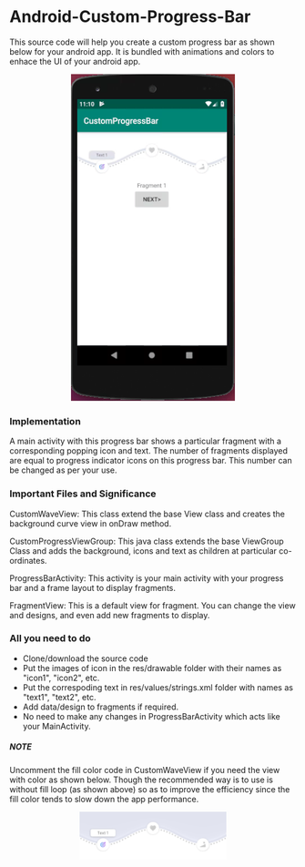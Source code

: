 # Android-Custom-Progress-Bar

This source code will help you create a custom progress bar as shown below for your android app. It is bundled with animations and colors to enhace the UI of your android app.

<p align = "center">
  <img src = "https://github.com/preeti276/Android-Custom-Progress-Bar/blob/master/app/src/main/res/drawable/screen.gif">
  </p>
  
  <h3> Implementation </h4>
    A main activity with this progress bar shows a particular fragment with a corresponding popping icon and text.
   The number of fragments displayed are equal to progress indicator icons on this progress bar. This number can be 
   changed as per your use.
 
 <h3> Important Files and Significance </h3>
 
 <a href = "https://github.com/preeti276/Android-Custom-Progress-Bar/blob/master/app/src/main/java/com/example/customprogressbar/CustomWaveView.java"></a> CustomWaveView: This class extend the base View class and creates the background curve view in onDraw method.
  <br>
 
 <a href = "https://github.com/preeti276/Android-Custom-Progress-Bar/blob/master/app/src/main/java/com/example/customprogressbar/CustomProgressViewGroup.java"></a> CustomProgressViewGroup:
  This java class extends the base ViewGroup Class and adds the background, icons and text as children at particular co-ordinates.
  <br>
  
  <a href = "https://github.com/preeti276/Android-Custom-Progress-Bar/blob/master/app/src/main/java/com/example/customprogressbar/ProgressBarActivity.java"></a>ProgressBarActivity: This activity is your main activity with your progress bar and a frame layout to display fragments.
  <br>
  
  <a href = "https://github.com/preeti276/Android-Custom-Progress-Bar/blob/master/app/src/main/java/com/example/customprogressbar/FragmentView.java"></a>FragmentView: This is a default view for fragment. You can change the view and designs, and even add new fragments to display.
  <br>
  
  <h3> All you need to do </h3>
  <ul>
  <li>Clone/download the source code</li>
  <li>Put the images of icon in the res/drawable folder with their names as "icon1", "icon2", etc.</li>
  <li>Put the correspoding text in res/values/strings.xml folder with names as "text1", "text2", etc.</li>
  <li>Add data/design to fragments if required. </li>
  <li>No need to make any changes in ProgressBarActivity which acts like your MainActivity.</li>
 </ul>
 
 <h5>NOTE</h5>
  Uncomment the fill color code in <a href = "https://github.com/preeti276/Android-Custom-Progress-Bar/blob/master/app/src/main/java/com/example/customprogressbar/CustomWaveView.java"></a> CustomWaveView if you need the view with color as shown below. Though the recommended way is to use is without fill loop (as shown above) so as to improve the efficiency since the fill color tends to slow down the app performance. 
   
 <p align="center">
 <img src = "https://github.com/preeti276/Android-Custom-Progress-Bar/blob/master/app/src/main/res/drawable/fill_ss.png">
  </p>
  
  
  









